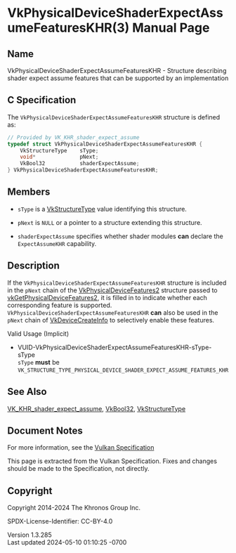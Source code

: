 # VkPhysicalDeviceShaderExpectAssumeFeaturesKHR(3) Manual Page

## Name

VkPhysicalDeviceShaderExpectAssumeFeaturesKHR - Structure describing
shader expect assume features that can be supported by an implementation



## <a href="#_c_specification" class="anchor"></a>C Specification

The `VkPhysicalDeviceShaderExpectAssumeFeaturesKHR` structure is defined
as:

``` c
// Provided by VK_KHR_shader_expect_assume
typedef struct VkPhysicalDeviceShaderExpectAssumeFeaturesKHR {
    VkStructureType    sType;
    void*              pNext;
    VkBool32           shaderExpectAssume;
} VkPhysicalDeviceShaderExpectAssumeFeaturesKHR;
```

## <a href="#_members" class="anchor"></a>Members

- `sType` is a [VkStructureType](https://registry.khronos.org/vulkan/specs/1.3-extensions/man/html/VkStructureType.html) value identifying
  this structure.

- `pNext` is `NULL` or a pointer to a structure extending this
  structure.

- <span id="features-shaderExpectAssume"></span> `shaderExpectAssume`
  specifies whether shader modules **can** declare the `ExpectAssumeKHR`
  capability.

## <a href="#_description" class="anchor"></a>Description

If the `VkPhysicalDeviceShaderExpectAssumeFeaturesKHR` structure is
included in the `pNext` chain of the
[VkPhysicalDeviceFeatures2](https://registry.khronos.org/vulkan/specs/1.3-extensions/man/html/VkPhysicalDeviceFeatures2.html) structure
passed to
[vkGetPhysicalDeviceFeatures2](https://registry.khronos.org/vulkan/specs/1.3-extensions/man/html/vkGetPhysicalDeviceFeatures2.html), it is
filled in to indicate whether each corresponding feature is supported.
`VkPhysicalDeviceShaderExpectAssumeFeaturesKHR` **can** also be used in
the `pNext` chain of [VkDeviceCreateInfo](https://registry.khronos.org/vulkan/specs/1.3-extensions/man/html/VkDeviceCreateInfo.html) to
selectively enable these features.

Valid Usage (Implicit)

- <a
  href="#VUID-VkPhysicalDeviceShaderExpectAssumeFeaturesKHR-sType-sType"
  id="VUID-VkPhysicalDeviceShaderExpectAssumeFeaturesKHR-sType-sType"></a>
  VUID-VkPhysicalDeviceShaderExpectAssumeFeaturesKHR-sType-sType  
  `sType` **must** be
  `VK_STRUCTURE_TYPE_PHYSICAL_DEVICE_SHADER_EXPECT_ASSUME_FEATURES_KHR`

## <a href="#_see_also" class="anchor"></a>See Also

[VK_KHR_shader_expect_assume](https://registry.khronos.org/vulkan/specs/1.3-extensions/man/html/VK_KHR_shader_expect_assume.html),
[VkBool32](https://registry.khronos.org/vulkan/specs/1.3-extensions/man/html/VkBool32.html), [VkStructureType](https://registry.khronos.org/vulkan/specs/1.3-extensions/man/html/VkStructureType.html)

## <a href="#_document_notes" class="anchor"></a>Document Notes

For more information, see the <a
href="https://registry.khronos.org/vulkan/specs/1.3-extensions/html/vkspec.html#VkPhysicalDeviceShaderExpectAssumeFeaturesKHR"
target="_blank" rel="noopener">Vulkan Specification</a>

This page is extracted from the Vulkan Specification. Fixes and changes
should be made to the Specification, not directly.

## <a href="#_copyright" class="anchor"></a>Copyright

Copyright 2014-2024 The Khronos Group Inc.

SPDX-License-Identifier: CC-BY-4.0

Version 1.3.285  
Last updated 2024-05-10 01:10:25 -0700

